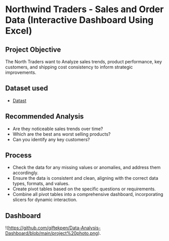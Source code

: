 # Northwind Traders - Sales and Order Data (Interactive Dashboard Using Excel)
## Project Objective
The North Traders want to Analyze sales trends, product performance, key customers, and shipping cost consistency to inform strategic improvements.

## Dataset used 
- <a href="https://github.com/giftekpen/Data-Analysis-Dashboard/blob/main/Northwind%20project%20(2).xlsx">Datast</a>
## Recommended Analysis
- Are they noticeable sales trends over time?
- Which are the best ans worst selling products?
- Can you identify any key customers?

## Process
- Check the data for any missing values or anomalies, and address them accordingly.
- Ensure the data is consistent and clean, aligning with the correct data types, formats, and values.
- Create pivot tables based on the specific questions or requirements.
- Combine all pivot tables into a comprehensive dashboard, incorporating slicers for dynamic interaction.
## Dashboard
!(https://github.com/giftekpen/Data-Analysis-Dashboard/blob/main/project%20photo.png).
